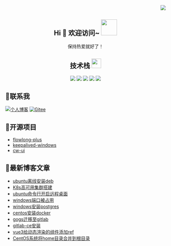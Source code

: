 <p align="right">
<img src="https://count.getloli.com/get/@:jarryxy?theme=sketch-2" />
</p>

<h2 align="center">Hi 🎉 欢迎访问~ <img src="https://media.giphy.com/media/mGcNjsfWAjY5AEZNw6/giphy.gif" width="50"></h2>

<p align="center">保持热爱就好了！</p>

<p align="center">
<h2 align="center">技术栈 <img src="https://media.giphy.com/media/WUlplcMpOCEmTGBtBW/giphy.gif" width="30"></h2>
</p>

<p align="center">
<img src="https://img.shields.io/badge/-Java-E34A86?style=flat-square&logo=java"/>
<img src="https://img.shields.io/badge/-Vue-563D7C?style=flat-square&logo=vue"/>
<img src="https://img.shields.io/badge/C-00599C?style=flat-square&logo=c&logoColor=white"/>
<img src="https://img.shields.io/badge/-C++-00599C?style=flat-square&logo=c"/>
<img src="https://img.shields.io/badge/-K8s-430098?style=flat-square&logo=k8s"/>
</p>


## 🌵联系我

[![个人博客](https://img.shields.io/badge/-个人博客（yuencode.cn）-c14438?style=flat-square&logo=B&logoColor=white)](https://www.yuencode.cn/)
[![Gitee](https://img.shields.io/badge/-码云https://gitee.com/jarryxy-EA4335?style=flat-square&logo=Gitee&logoColor=white)](https://gitee.com/jarryxy)

## 🌈开源项目

- [flowlong-plus](https://github.com/flowlong-plus/flowlong-plus)
- [keepalived-windows](https://github.com/jarryxy/keepalived-windows)
- [cw-ui](https://github.com/jarryxy/cw-ui)

## 🌟最新博客文章

<!-- BLOG-POST-LIST:START -->
- [ubuntu离线安装deb](https://www.yuencode.cn/2024/12/26/ubuntu%E7%A6%BB%E7%BA%BF%E5%AE%89%E8%A3%85deb/)
- [K8s高可用集群搭建](https://www.yuencode.cn/2024/04/26/k8s%E9%AB%98%E5%8F%AF%E7%94%A8%E9%9B%86%E7%BE%A4%E6%90%AD%E5%BB%BA/)
- [ubuntu命令行开启远程桌面](https://www.yuencode.cn/2024/03/12/ubuntu%E5%91%BD%E4%BB%A4%E8%A1%8C%E5%BC%80%E5%90%AF%E8%BF%9C%E7%A8%8B%E6%A1%8C%E9%9D%A2/)
- [windows端口被占用](https://www.yuencode.cn/2024/02/03/windows%E7%AB%AF%E5%8F%A3%E8%A2%AB%E5%8D%A0%E7%94%A8/)
- [windows安装postgres](https://www.yuencode.cn/2024/01/13/postgres%E5%AE%89%E8%A3%85/)
- [centos安装docker](https://www.yuencode.cn/2024/01/12/centos%E5%AE%89%E8%A3%85docker/)
- [gogs迁移至gitlab](https://www.yuencode.cn/2024/01/10/gogs%E8%BF%81%E7%A7%BB%E8%87%B3gitlab/)
- [gitlab-ce安装](https://www.yuencode.cn/2024/01/09/gitlab-ce%E5%AE%89%E8%A3%85/)
- [vue3给动态渲染的组件添加ref](https://www.yuencode.cn/2024/01/04/vue3%E7%BB%99%E5%8A%A8%E6%80%81%E6%B8%B2%E6%9F%93%E7%9A%84%E7%BB%84%E4%BB%B6%E6%B7%BB%E5%8A%A0ref/)
- [CentOS系统将home目录合并到根目录](https://www.yuencode.cn/2024/01/02/CentOS%E7%B3%BB%E7%BB%9F%E5%B0%86home%E7%9B%AE%E5%BD%95%E5%90%88%E5%B9%B6%E5%88%B0%E6%A0%B9%E7%9B%AE%E5%BD%95/)
<!-- BLOG-POST-LIST:END -->



